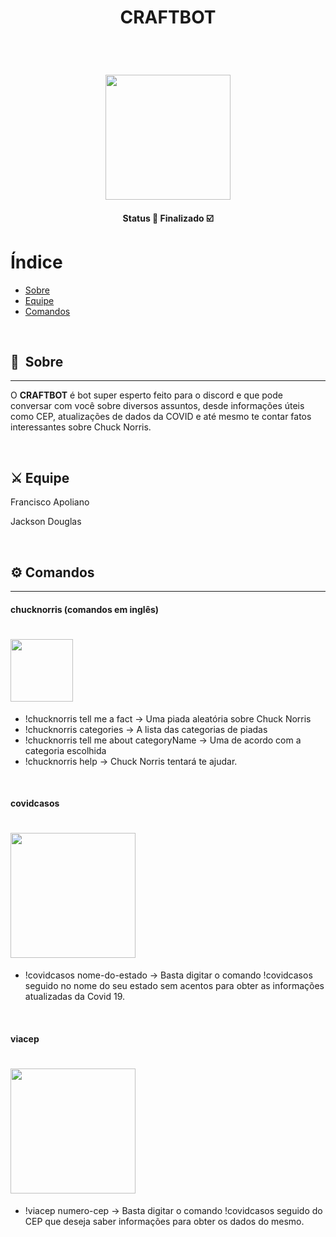 
<h1 style="display: flex; align-items: center; justify-content: center;" class="logo">
  CRAFTBOT
</h1>

&nbsp;

<h1 align="center">
    <img src="https://ik.imagekit.io/rcjzrqiiqm7/52029_3442297a497ea4dcbfa32e37ed44726e-740x740_KIbVrMXYRH.jpg?updatedAt=1634589631318" width="200">
</h1>

<h4 align="center">
	Status 🚀 Finalizado  ☑️
</h4>

# Índice

- [Sobre](#-sobre)
- [Equipe](#-equipe)
- [Comandos](#-comandos)

&nbsp;

## 🔖&nbsp; Sobre

---

O **CRAFTBOT** é bot super esperto feito para o discord e que pode conversar com você sobre diversos assuntos, desde informações úteis como CEP, atualizações de dados da COVID e até mesmo te contar fatos interessantes sobre Chuck Norris.

&nbsp;

## ⚔️ Equipe

Francisco Apoliano
&nbsp;

Jackson Douglas

&nbsp;

## ⚙️ Comandos
---

#### chucknorris (comandos em inglês)

<h1>
    <img src="https://ik.imagekit.io/rcjzrqiiqm7/chucknorris_logo_coloured_small_2x_p6YpoG4HBL.png?updatedAt=1634590317017" width="100">
</h1>

- !chucknorris tell me a fact -> Uma piada aleatória sobre Chuck Norris
- !chucknorris categories -> A lista das categorias de piadas
- !chucknorris tell me about categoryName -> Uma de acordo com a categoria escolhida
- !chucknorris help -> Chuck Norris tentará te ajudar.

&nbsp;

#### covidcasos

<h1>
    <img src="https://ik.imagekit.io/rcjzrqiiqm7/Screenshot_from_2021-10-18_18-04-44_n9YInIKft.png?updatedAt=1634591182052" width="200">
</h1>

- !covidcasos nome-do-estado -> Basta digitar o comando !covidcasos seguido no nome do seu estado sem acentos para obter as informações atualizadas da Covid 19.


&nbsp;

#### viacep

<h1>
    <img src="https://ik.imagekit.io/rcjzrqiiqm7/Screenshot_from_2021-10-18_18-13-07_-p6xuuqIP.png?updatedAt=1634591617073" width="200">
</h1>

- !viacep numero-cep -> Basta digitar o comando !covidcasos seguido do CEP que deseja saber informações para obter os dados do mesmo.